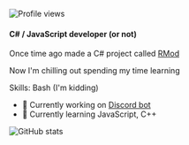 
![Profile views](https://gpvc.arturio.dev/zipliks)

#### C# / JavaScript developer (or not)
Once time ago made a C# project called [RMod](https://github.com/Zipliks/rmod)

Now I'm chilling out spending my time learning



Skills: Bash (I'm kidding)

- 🔭 Currently working on [Discord bot](https://github.com/Zipliks/badassBot) 
- 🌱 Currently learning JavaScript, C++ 

![GitHub stats](https://github-readme-stats.vercel.app/api?username=zipliks&show_icons=true)
